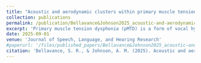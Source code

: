 ```yaml
---
title: "Acoustic and aerodynamic clusters within primary muscle tension dysphonia"
collection: publications
permalink: /publication/Bellavance&Johnson2025_acoustic-and-aerodynamic-clusters-within-primary-muscle-tension-dysphonia
excerpt: 'Primary muscle tension dysphonia (pMTD) is a form of vocal hyperfunction with no pre-existing tissue trauma to the vocal folds. There are no known structural or neurological causes of pMTD, and there is rarely obvious, confirmatory evidence to reliably diagnose individuals accurately. Further, acoustic and aerodynamic measurements taken during voice assessments vary widely within this population. The purpose of this study was to find subgroups within a sample of pMTD patients based on acoustic and aerodynamic measurements. We use a computational approach to elucidate what has largely been observational in the past. A retrospective chart review was conducted to collect variables of interest for a sample of 72 pMTD patients seen at the NYU Langone Voice and Swallowing Center from January 1, 2021 to October 1, 2023. An exploratory factor analysis was conducted to find simpler structures in the data. Using factor scores from each patient, a k-means clustering analysis was conducted. The exploratory factor analysis grouped together variables across patients, which resulted in three principal axes. These three principal axes separately consisted of aperiodicity, f0, and aerodynamic measurements. These principal axes explained 44.7% of the total variance.  Four clusters of patients were identified across the three principal axes. These were characterized by 1) a high amount of aperiodicity in the voice, 2) lower fundamental frequency values, 3) higher fundamental frequency values, and 4) high aerodynamic values. The clusters identified in the current study are reliable and moderately separated. Further, these clusters align with previously identified subgroups in related work. The analysis presented here lays the groundwork for additional clustering analyses with new pMTD samples, as well as future work establishing subtype classifications of pMTD.'
date: 2025-09-01
venue: 'Journal of Speech, Language, and Hearing Research'
#paperurl: '/files/published_papers/Bellavance&Johnson2025_acoustic-and-aerodynamic-clusters-within-primary-muscle-tension-dysphonia.pdf'
citation: 'Bellavance, S. R., & Johnson, A. M. (2025). Acoustic and aerodynamic clusters within primary muscle tension dysphonia. <i>Journal of Speech, Language, and Hearing Research</i>'
---
```

